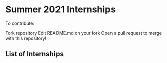 # Summer 2021 Internships


To contribute:

Fork repository
Edit README.md on your fork
Open a pull request to merge with this repository!

## List of Internships


